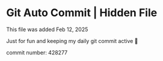 # Git Auto Commit | Hidden File

This file was added Feb 12, 2025

Just for fun and keeping my daily git commit active 🤪

commit number: 428277

